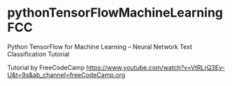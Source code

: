 # pythonTensorFlowMachineLearningFCC
Python TensorFlow for Machine Learning – Neural Network Text Classification Tutorial

Tutorial by FreeCodeCamp
https://www.youtube.com/watch?v=VtRLrQ3Ev-U&t=9s&ab_channel=freeCodeCamp.org
